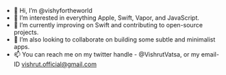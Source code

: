 - 👋 Hi, I’m @vishyfortheworld
- 👀 I’m interested in everything Apple, Swift, Vapor, and JavaScript.
- 🌱 I’m currently improving on Swift and contributing to open-source projects.
- 💞️ I’m also looking to collaborate on building some subtle and minimalist apps.
- 📫 You can reach me on my twitter handle - @VishrutVatsa, or my email-ID vishrut.official@gmail.com

<!---
vishyfortheworld/vishyfortheworld is a ✨ special ✨ repository because its `README.md` (this file) appears on your GitHub profile.
You can click the Preview link to take a look at your changes.
--->
